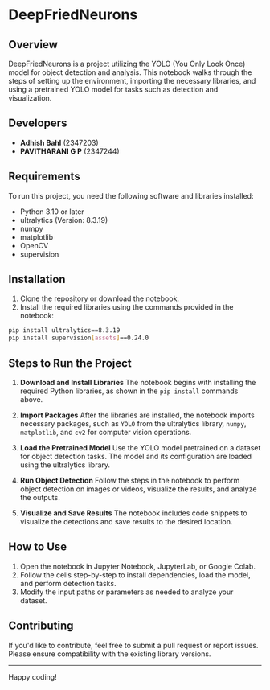 
# DeepFriedNeurons

## Overview

DeepFriedNeurons is a project utilizing the YOLO (You Only Look Once) model for object detection and analysis. This notebook walks through the steps of setting up the environment, importing the necessary libraries, and using a pretrained YOLO model for tasks such as detection and visualization.

## Developers

- **Adhish Bahl** (2347203)
- **PAVITHARANI G P** (2347244)

## Requirements

To run this project, you need the following software and libraries installed:

- Python 3.10 or later
- ultralytics (Version: 8.3.19)
- numpy
- matplotlib
- OpenCV
- supervision

## Installation

1. Clone the repository or download the notebook.
2. Install the required libraries using the commands provided in the notebook:

```bash
pip install ultralytics==8.3.19
pip install supervision[assets]==0.24.0
```

## Steps to Run the Project

1. **Download and Install Libraries**
   The notebook begins with installing the required Python libraries, as shown in the `pip install` commands above.

2. **Import Packages**
   After the libraries are installed, the notebook imports necessary packages, such as `YOLO` from the ultralytics library, `numpy`, `matplotlib`, and `cv2` for computer vision operations.

3. **Load the Pretrained Model**
   Use the YOLO model pretrained on a dataset for object detection tasks. The model and its configuration are loaded using the ultralytics library.

4. **Run Object Detection**
   Follow the steps in the notebook to perform object detection on images or videos, visualize the results, and analyze the outputs.

5. **Visualize and Save Results**
   The notebook includes code snippets to visualize the detections and save results to the desired location.

## How to Use

1. Open the notebook in Jupyter Notebook, JupyterLab, or Google Colab.
2. Follow the cells step-by-step to install dependencies, load the model, and perform detection tasks.
3. Modify the input paths or parameters as needed to analyze your dataset.

## Contributing

If you'd like to contribute, feel free to submit a pull request or report issues. Please ensure compatibility with the existing library versions.

---

Happy coding!
